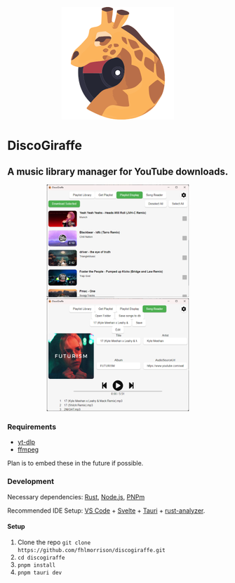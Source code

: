 <p align="center">
    <img src="./src-tauri/icons/Logo.png" height="256" style="">
</p>

# DiscoGiraffe

## A music library manager for YouTube downloads.

<p align="center" display="inline">
    <img height=256 src="./examples/pl_display.png">
    <img height=256 src="./examples/song_reader.png">
</p>

### Requirements

- [yt-dlp](https://github.com/yt-dlp/yt-dlp)
- [ffmpeg](https://ffmpeg.org/)

Plan is to embed these in the future if possible.

### Development

Necessary dependencies: [Rust](https://www.rust-lang.org/), [Node.js](https://nodejs.org/en), [PNPm](https://pnpm.io/)

Recommended IDE Setup:
[VS Code](https://code.visualstudio.com/) + [Svelte](https://marketplace.visualstudio.com/items?itemName=svelte.svelte-vscode) + [Tauri](https://marketplace.visualstudio.com/items?itemName=tauri-apps.tauri-vscode) + [rust-analyzer](https://marketplace.visualstudio.com/items?itemName=rust-lang.rust-analyzer).

#### Setup

1. Clone the repo `git clone https://github.com/fhlmorrison/discogiraffe.git`
2. `cd discogiraffe`
3. `pnpm install`
4. `pnpm tauri dev`
